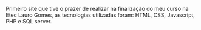 Primeiro site que tive o prazer de realizar na finalização do meu curso na Etec Lauro Gomes, as tecnologias utilizadas foram: HTML, CSS, Javascript, PHP e SQL server.
